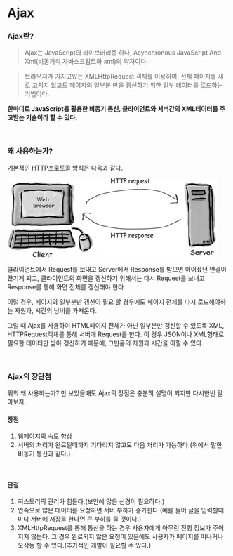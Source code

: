 # Ajax

### Ajax란?

> Ajax는 JavaScript의 라이브러리중 하나, Asynchronous JavaScript And Xml(비동기식 자바스크립트와 xml)의 약자이다.

> 브라우저가 가지고있는 XMLHttpRequest 객체를 이용하여, 전체 페이지를 새로 고치지 않고도 페이지의 일부분 만을 갱신하기 위한 일부 데이터를 로드하는 기법이다.

**한마디로 JavaScript를 활용한 비동기 통신, 클라이언트와 서버간의 XML데이터를 주고받는 기술이라 할 수 있다.**

  

### 왜 사용하는가?

기본적인 HTTP프로토콜 방식은 다음과 같다.

![HTTP](./Images/HTTP.jpg)

클라이언트에서 Request를 보내고 Server에서 Response를 받으면 이어졌던 연결이 끊기게 되고, 클라이언트의 화면을 갱신하기 위해서는 다시 Request를 보내고 Response를 통해 화면 전체를 갱신해야 한다.

이럴 경우, 페이지의 일부분만 갱신이 필요 할 경우에도 페이지 전체를 다시 로드해야하는 자원과, 시간의 낭비를 가져온다.

그럴 때 Ajax를 사용하여 HTML페이지 전체가 아닌 일부분만 갱신할 수 있도록 XML, HTTPRequest객체를 통해 서버에 Request를 한다. 이 경우 JSON이나 XML형태로 필요한 데이터만 받아 갱신하기 때문에, 그만큼의 자원과 시간을 아낄 수 있다.

  

### Ajax의 장단점

위의 왜 사용하는가? 만 보았을때도 Ajax의 장점은 충분히 설명이 되지만 다시한번 알아보자.

#### 장점

1. 웹페이지의 속도 향상
2. 서버의 처리가 완료될때까지 기다리지 않고도 다음 처리가 가능하다.(위에서 말한 비동기 통신과 같다.)

  

#### 단점

1. 히스토리의 관리가 힘들다.(보안에 많은 신경이 필요하다.)
2. 연속으로 많은 데이터를 요청하면 서버 부하가 증가한다.(예를 들어 글을 입력할때마다 서버에 저장을 한다면 큰 부하를 줄 것이다.)
3. XMLHttpRequest를 통해 통신을 하는 경우 사용자에게 아무런 진행 정보가 주어지지 않는다. 그 경우 완료되지 않은 요청이 있음에도 사용자가 페이지를 떠나거나 오작동 할 수 있다.(추가적인 개발이 필요할 수 있다.)